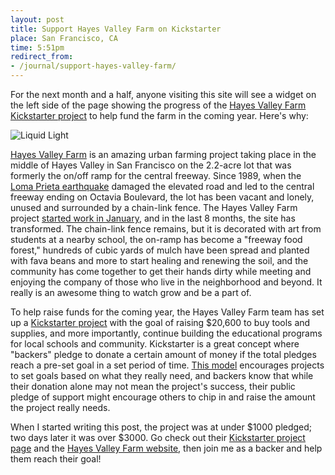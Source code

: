 ```yaml
---
layout: post
title: Support Hayes Valley Farm on Kickstarter
place: San Francisco, CA
time: 5:51pm
redirect_from:
- /journal/support-hayes-valley-farm/
---
```


For the next month and a half, anyone visiting this site will see a widget on the left side of the page showing the progress of the [Hayes Valley Farm Kickstarter project](http://www.kickstarter.com/projects/hayesvalleyfarm/hayes-valley-farm-a-freeway-food-forest-and-educat) to help fund the farm in the coming year. Here's why:

![Liquid Light](http://farm3.static.flickr.com/2677/4433747577_145aa54e2b_z.jpg)

[Hayes Valley Farm](http://hayesvalleyfarm.com) is an amazing urban farming project taking place in the middle of Hayes Valley in San Francisco on the 2.2-acre lot that was formerly the on/off ramp for the central freeway. Since 1989, when the [Loma Prieta earthquake](http://en.wikipedia.org/wiki/1989_Loma_Prieta_earthquake#Effects_on_transportation) damaged the elevated road and led to the central freeway ending on Octavia Boulevard, the lot has been vacant and lonely, unused and surrounded by a chain-link fence. The Hayes Valley Farm project [started work in January](http://hayesvalleyfarm.com/about/history.html), and in the last 8 months, the site has transformed. The chain-link fence remains, but it is decorated with art from students at a nearby school, the on-ramp has become a "freeway food forest," hundreds of cubic yards of mulch have been spread and planted with fava beans and more to start healing and renewing the soil, and the community has come together to get their hands dirty while meeting and enjoying the company of those who live in the neighborhood and beyond. It really is an awesome thing to watch grow and be a part of.

To help raise funds for the coming year, the Hayes Valley Farm team has set up a [Kickstarter project](http://www.kickstarter.com/projects/hayesvalleyfarm/hayes-valley-farm-a-freeway-food-forest-and-educat) with the goal of raising $20,600 to buy tools and supplies, and more importantly, continue building the educational programs for local schools and community. Kickstarter is a great concept where "backers" pledge to donate a certain amount of money if the total pledges reach a pre-set goal in a set period of time. [This model](http://www.kickstarter.com/help/faq#AllFund) encourages projects to set goals based on what they really need, and backers know that while their donation alone may not mean the project's success, their public pledge of support might encourage others to chip in and raise the amount the project really needs.

When I started writing this post, the project was at under $1000 pledged; two days later it was over $3000. Go check out their [Kickstarter project page](http://www.kickstarter.com/projects/hayesvalleyfarm/hayes-valley-farm-a-freeway-food-forest-and-educat) and the [Hayes Valley Farm website](http://www.hayesvalleyfarm.com), then join me as a backer and help them reach their goal!